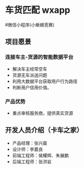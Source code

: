 # 车货匹配 wxapp
#微信小程序(小蜥蜴竞赛)
## 项目愿景
### 连接车主-货源的智能数据平台
- 解决车主经常空车
- 货源无车派送问题
- 利用大数据平台获取用户行为路径
- 判断用户信用价值。

### 产品优势
- 重点审核服务商，提供真实货源

## 开发人员介绍（卡车之家）

- 产品经理：张兴晨
- 设计师：李嘉良
- 前端工程师：侯耀辉、朱展鹏
- 后端工程师：张洪岩
